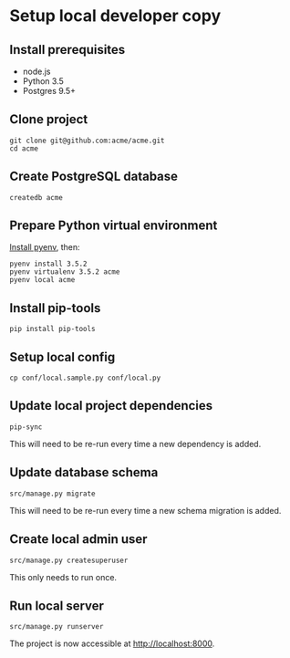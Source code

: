 # Setup local developer copy

## Install prerequisites

* node.js
* Python 3.5
* Postgres 9.5+

## Clone project

```
git clone git@github.com:acme/acme.git
cd acme
```

## Create PostgreSQL database

```
createdb acme
```

## Prepare Python virtual environment

[Install pyenv](https://github.com/yyuu/pyenv-installer), then:

```
pyenv install 3.5.2
pyenv virtualenv 3.5.2 acme
pyenv local acme
```

## Install pip-tools

```
pip install pip-tools
```

## Setup local config

```
cp conf/local.sample.py conf/local.py
```

## Update local project dependencies

```
pip-sync
```

This will need to be re-run every time a new dependency is added.

## Update database schema

```
src/manage.py migrate
```

This will need to be re-run every time a new schema migration is added.

## Create local admin user

```
src/manage.py createsuperuser
```

This only needs to run once.

## Run local server

```
src/manage.py runserver
```

The project is now accessible at <http://localhost:8000>.
